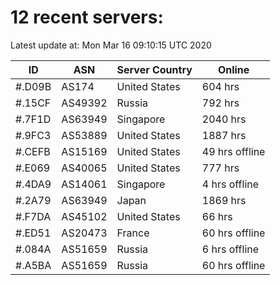 # 12 recent servers:

Latest update at: Mon Mar 16 09:10:15 UTC 2020

| ID | ASN | Server Country | Online |
| -- | --- | -------------- | ------ |
| #.D09B | AS174 | United States | 604 hrs |
| #.15CF | AS49392 | Russia | 792 hrs |
| #.7F1D | AS63949 | Singapore | 2040 hrs |
| #.9FC3 | AS53889 | United States | 1887 hrs |
| #.CEFB | AS15169 | United States | 49 hrs offline |
| #.E069 | AS40065 | United States | 777 hrs |
| #.4DA9 | AS14061 | Singapore | 4 hrs offline |
| #.2A79 | AS63949 | Japan | 1869 hrs |
| #.F7DA | AS45102 | United States | 66 hrs |
| #.ED51 | AS20473 | France | 60 hrs offline |
| #.084A | AS51659 | Russia | 6 hrs offline |
| #.A5BA | AS51659 | Russia | 60 hrs offline |

